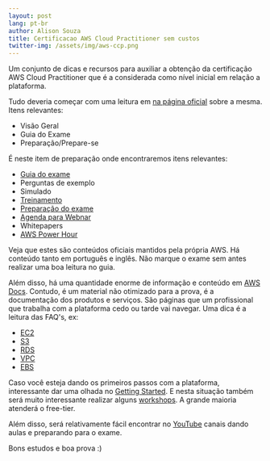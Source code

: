 ```yaml
---
layout: post
lang: pt-br
author: Alison Souza
title: Certificacao AWS Cloud Practitioner sem custos
twitter-img: /assets/img/aws-ccp.png
---
```


Um conjunto de dicas e recursos para auxiliar a obtenção da certificação AWS Cloud Practitioner que é a considerada como nível inicial em relação a plataforma.

Tudo deveria começar com uma leitura em [na página oficial](https://aws.amazon.com/pt/certification/certified-cloud-practitioner/) sobre a mesma. Itens relevantes:
- Visão Geral
- Guia do Exame
- Preparação/Prepare-se

É neste item de preparação onde encontraremos itens relevantes:
- [Guia do exame](https://d1.awsstatic.com/pt_BR/training-and-certification/docs-cloud-practitioner/AWS-Certified-Cloud-Practitioner_Exam-Guide.pdf)
- Perguntas de exemplo
- Simulado
- [Treinamento](https://explore.skillbuilder.aws/learn/course/external/view/elearning/134/aws-cloud-practitioner-essentials?src=detail2)
- [Preparação do exame](https://explore.skillbuilder.aws/learn/course/external/view/elearning/9449/exam-prep-aws-certified-cloud-practitioner-foundations)
- [Agenda para Webnar](https://aws.amazon.com/pt/training/events/?get-certified-vilt-courses-cards.sort-by=item.additionalFields.startDateSort&get-certified-vilt-courses-cards.sort-order=asc&awsf.get-certified-vilt-courses-type=*all&awsf.get-certified-vilt-courses-series=series%23aws-certification-exam-readiness&awsf.get-certified-vilt-audience=*all&awsf.get-certified-vilt-locations=*all&awsf.get-certified-vilt-countries=*all&awsf.get-certified-vilt-languages=*all&awsf.get-certified-vilt-courses-level=level%23100&awsf.get-certified-vilt-courses-tech-category=*all&cp=sec&sec=prep)
- Whitepapers
- [AWS Power Hour](https://pages.awscloud.com/global-traincert-twitch-power-hour-cloud-practitioner.html?cp=sec&sec=prep)

Veja que estes são conteúdos oficiais mantidos pela própria AWS. Há conteúdo tanto em português e inglês. Não marque o exame sem antes realizar uma boa leitura no guia.

Além disso, há uma quantidade enorme de informação e conteúdo em [AWS Docs](https://docs.aws.amazon.com/). Contudo, é um material não otimizado para a prova, é a documentação dos produtos e serviços. São páginas que um profissional que trabalha com a plataforma cedo ou tarde vai navegar. Uma dica é a leitura das FAQ's, ex:
- [EC2](https://aws.amazon.com/ec2/faqs/)
- [S3](https://aws.amazon.com/s3/faqs/)
- [RDS](https://aws.amazon.com/rds/faqs/)
- [VPC](https://aws.amazon.com/vpc/faqs/)
- [EBS](https://aws.amazon.com/ebs/faqs/)

Caso você esteja dando os primeiros passos com a plataforma, interessante dar uma olhada no [Getting Started](https://aws.amazon.com/getting-started/). E nesta situação também será muito interessante realizar alguns [workshops](https://workshops.aws/). A grande maioria atenderá o free-tier.

Além disso, será relativamente fácil encontrar no [YouTube](https://www.google.com/search?q=aws+cloud+practitioner&client=firefox-b-e&biw=1366&bih=615&tbm=vid&sxsrf=ALiCzsbcW_X2wdaJLVChMMGUvzdgSuIniw%3A1663699614916&ei=ngoqY_fON96U5OUPv9W8iAg&ved=0ahUKEwj3lb2EhKT6AhVeCrkGHb8qD4EQ4dUDCAw&uact=5&oq=aws+cloud+practitioner&gs_lcp=Cg1nd3Mtd2l6LXZpZGVvEAMyBwgAELEDEEMyBQgAEIAEMgUIABCABDIFCAAQgAQyBQgAEIAEMgUIABCABDIFCAAQgAQyBQgAEIAEMgUIABCABDIFCAAQgARQkA9YkA9ggRNoAHAAeACAAWWIAZICkgEDMi4xmAEAoAEBwAEB&sclient=gws-wiz-video) canais dando aulas e preparando para o exame.

Bons estudos e boa prova :)


<br>
